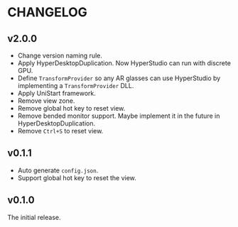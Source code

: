 # CHANGELOG

## v2.0.0

- Change version naming rule.
- Apply HyperDesktopDuplication. Now HyperStudio can run with discrete GPU.
- Define `TransformProvider` so any AR glasses can use HyperStudio by implementing a `TransformProvider` DLL.
- Apply UniStart framework.
- Remove view zone.
- Remove global hot key to reset view.
- Remove bended monitor support. Maybe implement it in the future in HyperDesktopDuplication.
- Remove `Ctrl+S` to reset view.

## v0.1.1

- Auto generate `config.json`.
- Support global hot key to reset the view.

## v0.1.0

The initial release.
